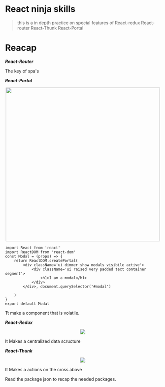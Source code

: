 # React ninja skills
>this is a in depth practice on special features of React-redux React-router React-Thunk React-Portal

# Reacap

***React-Router***

The key of spa's

***React-Portal***

<p align="center">
    <img style="width: 500px;" src="https://fr.screenja.com/static/img/thumbs/portal-1-normal-636.png">
</p>

```
import React from 'react'
import ReactDOM from 'react-dom'
const Modal = (props) => {
    return ReactDOM.createPortal(
        <div className='ui dimmer show modals visibile active'>
            <div className='ui raised very padded text container segment'>
                <h1>I am a modal</h1>
            </div>
        </div>, document.querySelector('#modal')

    )
}
export default Modal
```

Tt make a component that is volatile.

***React-Redux***

<p align="center">
    <img src="https://static.javatpoint.com/tutorial/reactjs/images/react-redux-architecture.png">
</p>

It Makes a centralized data scructure

***React-Thunk***

<p align="center">
    <img src="https://res.cloudinary.com/duydvdaxd/image/upload/v1584462571/Vue-Sprint/REACTREDUX_yuqodr.png">
</p>

It Makes a actions on the cross above

Read the package json to recap the needed packages.
